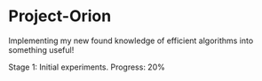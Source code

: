 # Project-Orion
Implementing my new found knowledge of efficient algorithms into something useful!

Stage 1: Initial experiments.
Progress: 20%
